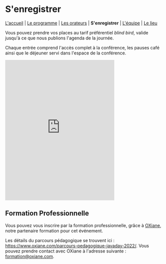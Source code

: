 # S'enregistrer

[L'accueil](index.html) | [Le programme](schedule.html) | [Les orateurs](speakers.html) | **S'enregistrer** | [L'équipe](the-team.html) | [Le lieu](lieu.md)

Vous pouvez prendre vos places au tarif préférentiel *blind bird*, valide jusqu'à ce que nous publions l'agenda de la journée. 

Chaque entrée comprend l'accès complet à la conférence, les pauses café ainsi que le déjeuner servi dans l'espace de la conférence.

<iframe id="haWidget" allowtransparency="true" src="https://www.helloasso.com/associations/bjpc/evenements/paris-jug-s-java-day/widget-vignette" style="width: 350px; height: 450px; border: none;"></iframe>

## Formation Professionnelle

Vous pouvez vous inscrire par la formation professionnelle, grâce à [OXiane](https://www.oxiane.com/), notre partenaire formation pour cet événement.

Les détails du parcours pédagogique se trouvent ici : https://www.oxiane.com/parcours-pedagogique-javaday-2022/. Vous pouvez prendre contact avec OXiane à l'adresse suivante : [formation@oxiane.com](mailto:formation@oxiane.com).

